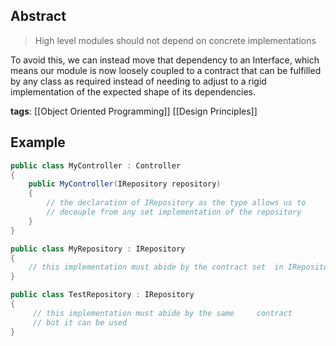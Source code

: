 ## Abstract
>High level modules should not depend on concrete implementations

To avoid this, we can instead move that dependency to an Interface, which means our module is now loosely coupled to a contract that can be fulfilled by any class as required instead of needing to adjust to a rigid implementation of the expected shape of its dependencies.


**tags**: [[Object Oriented Programming]] [[Design Principles]]
## Example

```csharp
public class MyController : Controller
{
	public MyController(IRepository repository)
	{
		// the declaration of IRepository as the type allows us to 
		// decouple from any set implementation of the repository
	}
}
```

```csharp
public class MyRepository : IRepository
{
	// this implementation must abide by the contract set  in IRepository
}

public class TestRepository : IRepository
{
	 // this implementation must abide by the same     contract
	 // but it can be used 
}
```